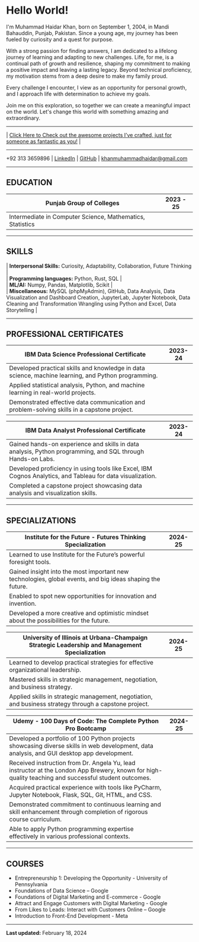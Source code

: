 <!-- Add the schema markup in meta tags -->
<meta type="application/ld+json" content='{
  "@context": "https://schema.org/", 
  "@type": "BreadcrumbList", 
  "itemListElement": [{
    "@type": "ListItem", 
    "position": 1, 
    "name": "GitHub",
    "item": "https://github.com/muhammadhaidarkhan"  
  },{
    "@type": "ListItem", 
    "position": 2, 
    "name": "Linkedin",
    "item": "https://www.linkedin.com/in/haidarkhan/"  
  },{
    "@type": "ListItem", 
    "position": 3, 
    "name": "Projects",
    "item": "https://mhaidarkhan.github.io/Projects/"  
  }]
}'>

# Hello World!

I'm Muhammad Haidar Khan, born on September 1, 2004, in Mandi Bahauddin, Punjab, Pakistan. Since a young age, my journey has been fueled by curiosity and a quest for purpose.

With a strong passion for finding answers, I am dedicated to a lifelong journey of learning and adapting to new challenges. Life, for me, is a continual path of growth and resilience, shaping my commitment to making a positive impact and leaving a lasting legacy. Beyond technical proficiency, my motivation stems from a deep desire to make my family proud.

Every challenge I encounter, I view as an opportunity for personal growth, and I approach life with determination to achieve my goals.

Join me on this exploration, so together we can create a meaningful impact on the world. Let's change this world with something amazing and extraordinary.

---

| [Click Here to Check out the awesome projects I’ve crafted, just for someone as fantastic as you!](https://mhaidarkhan.github.io/Projects/) |

---

+92 313 3659896 | [LinkedIn](https://www.linkedin.com/in/haidarkhan) | [GitHub](https://github.com/muhammadhaidarkhan) | [khanmuhammadhaidar@gmail.com](mailto:khanmuhammadhaidar@gmail.com)

---

## EDUCATION

| **Punjab Group of Colleges** | 2023 - 25 |
|-----------------------------|--------------|
| Intermediate in Computer Science, Mathematics, Statistics |

---

## SKILLS

| **Interpersonal Skills:** Curiosity, Adaptability, Collaboration, Future Thinking | <br>
| **Programming languages:** Python, Rust, SQL | <br>
| **ML/AI:** Numpy, Pandas, Matplotlib, Scikit | <br>
| **Miscellaneous:** MySQL (phpMyAdmin), GitHub, Data Analysis, Data Visualization and Dashboard Creation, JupyterLab, Jupyter Notebook, Data Cleaning and Transformation Wrangling using Python and Excel, Data Storytelling | <br>

---

## PROFESSIONAL CERTIFICATES

| **IBM Data Science Professional Certificate** | 2023-24 |
|----------------------------------------------|---------|
| Developed practical skills and knowledge in data science, machine learning, and Python programming. |
| Applied statistical analysis, Python, and machine learning in real-world projects. |
| Demonstrated effective data communication and problem-solving skills in a capstone project. |

| **IBM Data Analyst Professional Certificate** | 2023-24 |
|----------------------------------------------|---------|
| Gained hands-on experience and skills in data analysis, Python programming, and SQL through Hands-on Labs. |
| Developed proficiency in using tools like Excel, IBM Cognos Analytics, and Tableau for data visualization. |
| Completed a capstone project showcasing data analysis and visualization skills. |

---

## SPECIALIZATIONS

| **Institute for the Future - Futures Thinking Specialization** | 2024-25 |
|---------------------------------------------------------------|---------|
| Learned to use Institute for the Future’s powerful foresight tools. |
| Gained insight into the most important new technologies, global events, and big ideas shaping the future. |
| Enabled to spot new opportunities for innovation and invention. |
| Developed a more creative and optimistic mindset about the possibilities for the future. |

| **University of Illinois at Urbana-Champaign Strategic Leadership and Management Specialization** | 2024-25 |
|--------------------------------------------------------------------------------------------------|---------|
| Learned to develop practical strategies for effective organizational leadership. |
| Mastered skills in strategic management, negotiation, and business strategy. |
| Applied skills in strategic management, negotiation, and business strategy through a capstone project. |

| **Udemy - 100 Days of Code: The Complete Python Pro Bootcamp** | 2024-25 |
|---------------------------------------------------------------|---------|
| Developed a portfolio of 100 Python projects showcasing diverse skills in web development, data analysis, and GUI desktop app development. |
| Received instruction from Dr. Angela Yu, lead instructor at the London App Brewery, known for high-quality teaching and successful student outcomes. |
| Acquired practical experience with tools like PyCharm, Jupyter Notebook, Flask, SQL, Git, HTML, and CSS. |
| Demonstrated commitment to continuous learning and skill enhancement through completion of rigorous course curriculum. |
| Able to apply Python programming expertise effectively in various professional contexts. |

---

## COURSES

- Entrepreneurship 1: Developing the Opportunity - University of Pennsylvania
- Foundations of Data Science – Google
- Foundations of Digital Marketing and E-commerce - Google
- Attract and Engage Customers with Digital Marketing - Google
- From Likes to Leads: Interact with Customers Online – Google
- Introduction to Front-End Development - Meta

---

**Last updated:** February 18, 2024
